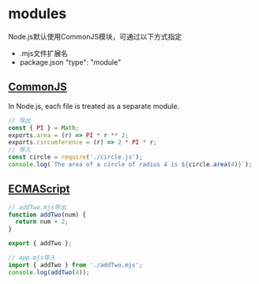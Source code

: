 # modules

Node.js默认使用CommonJS模块，可通过以下方式指定

- .mjs文件扩展名
- package.json "type": "module"

## [CommonJS](https://nodejs.org/api/modules.html)

In Node.js, each file is treated as a separate module.

```js
// 导出
const { PI } = Math;
exports.area = (r) => PI * r ** 2;
exports.circumference = (r) => 2 * PI * r;
// 导入
const circle = require('./circle.js');
console.log(`The area of a circle of radius 4 is ${circle.area(4)}`);
```

## [ECMAScript](https://nodejs.org/api/esm.html)

```js
// addTwo.mjs导出
function addTwo(num) {
  return num + 2;
}

export { addTwo };
```

```js
// app.mjs导入
import { addTwo } from './addTwo.mjs';
console.log(addTwo(4));
```
